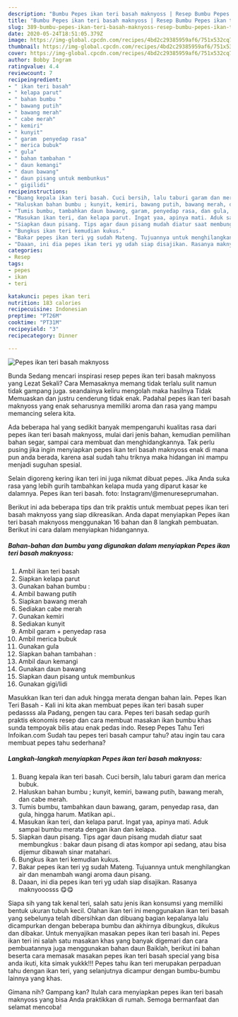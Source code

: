 ```yaml
---
description: "Bumbu Pepes ikan teri basah maknyoss | Resep Bumbu Pepes ikan teri basah maknyoss Yang Sempurna"
title: "Bumbu Pepes ikan teri basah maknyoss | Resep Bumbu Pepes ikan teri basah maknyoss Yang Sempurna"
slug: 389-bumbu-pepes-ikan-teri-basah-maknyoss-resep-bumbu-pepes-ikan-teri-basah-maknyoss-yang-sempurna
date: 2020-05-24T18:51:05.379Z
image: https://img-global.cpcdn.com/recipes/4bd2c29385959af6/751x532cq70/pepes-ikan-teri-basah-maknyoss-foto-resep-utama.jpg
thumbnail: https://img-global.cpcdn.com/recipes/4bd2c29385959af6/751x532cq70/pepes-ikan-teri-basah-maknyoss-foto-resep-utama.jpg
cover: https://img-global.cpcdn.com/recipes/4bd2c29385959af6/751x532cq70/pepes-ikan-teri-basah-maknyoss-foto-resep-utama.jpg
author: Bobby Ingram
ratingvalue: 4.4
reviewcount: 7
recipeingredient:
- " ikan teri basah"
- " kelapa parut"
- " bahan bumbu "
- " bawang putih"
- " bawang merah"
- " cabe merah"
- " kemiri"
- " kunyit"
- " garam  penyedap rasa"
- " merica bubuk"
- " gula"
- " bahan tambahan "
- " daun kemangi"
- " daun bawang"
- " daun pisang untuk membunkus"
- " gigilidi"
recipeinstructions:
- "Buang kepala ikan teri basah. Cuci bersih, lalu taburi garam dan merica bubuk."
- "Haluskan bahan bumbu ; kunyit, kemiri, bawang putih, bawang merah, dan cabe merah."
- "Tumis bumbu, tambahkan daun bawang, garam, penyedap rasa, dan gula, hingga harum. Matikan api.."
- "Masukan ikan teri, dan kelapa parut. Ingat yaa, apinya mati. Aduk sampai bumbu merata dengan ikan dan kelapa."
- "Siapkan daun pisang. Tips agar daun pisang mudah diatur saat membungkus : bakar daun pisang di atas kompor api sedang, atau bisa dijemur dibawah sinar matahari."
- "Bungkus ikan teri kemudian kukus."
- "Bakar pepes ikan teri yg sudah Mateng. Tujuannya untuk menghilangkan air dan menambah wangi aroma daun pisang."
- "Daaan, ini dia pepes ikan teri yg udah siap disajikan. Rasanya maknyooosss 😋😋"
categories:
- Resep
tags:
- pepes
- ikan
- teri

katakunci: pepes ikan teri 
nutrition: 183 calories
recipecuisine: Indonesian
preptime: "PT26M"
cooktime: "PT31M"
recipeyield: "3"
recipecategory: Dinner

---
```



![Pepes ikan teri basah maknyoss](https://img-global.cpcdn.com/recipes/4bd2c29385959af6/751x532cq70/pepes-ikan-teri-basah-maknyoss-foto-resep-utama.jpg)

Bunda Sedang mencari inspirasi resep pepes ikan teri basah maknyoss yang Lezat Sekali? Cara Memasaknya memang tidak terlalu sulit namun tidak gampang juga. seandainya keliru mengolah maka hasilnya Tidak Memuaskan dan justru cenderung tidak enak. Padahal pepes ikan teri basah maknyoss yang enak seharusnya memiliki aroma dan rasa yang mampu memancing selera kita.

Ada beberapa hal yang sedikit banyak mempengaruhi kualitas rasa dari pepes ikan teri basah maknyoss, mulai dari jenis bahan, kemudian pemilihan bahan segar, sampai cara membuat dan menghidangkannya. Tak perlu pusing jika ingin menyiapkan pepes ikan teri basah maknyoss enak di mana pun anda berada, karena asal sudah tahu triknya maka hidangan ini mampu menjadi suguhan spesial.

Selain digoreng kering ikan teri ini juga nikmat dibuat pepes. Jika Anda suka rasa yang lebih gurih tambahkan kelapa muda yang diparut kasar ke dalamnya. Pepes ikan teri basah. foto: Instagram/@menureseprumahan.


Berikut ini ada beberapa tips dan trik praktis untuk membuat pepes ikan teri basah maknyoss yang siap dikreasikan. Anda dapat menyiapkan Pepes ikan teri basah maknyoss menggunakan 16 bahan dan 8 langkah pembuatan. Berikut ini cara dalam menyiapkan hidangannya.

<!--inarticleads1-->

##### Bahan-bahan dan bumbu yang digunakan dalam menyiapkan Pepes ikan teri basah maknyoss:

1. Ambil  ikan teri basah
1. Siapkan  kelapa parut
1. Gunakan  bahan bumbu :
1. Ambil  bawang putih
1. Siapkan  bawang merah
1. Sediakan  cabe merah
1. Gunakan  kemiri
1. Sediakan  kunyit
1. Ambil  garam + penyedap rasa
1. Ambil  merica bubuk
1. Gunakan  gula
1. Siapkan  bahan tambahan :
1. Ambil  daun kemangi
1. Gunakan  daun bawang
1. Siapkan  daun pisang untuk membunkus
1. Gunakan  gigi/lidi


Masukkan Ikan teri dan aduk hingga merata dengan bahan lain. Pepes Ikan Teri Basah - Kali ini kita akan membuat pepes ikan teri basah super pedassss ala Padang, pengen tau cara. Pepes teri basah sedap gurih praktis ekonomis resep dan cara membuat masakan ikan bumbu khas sunda tempoyak bilis atau enak pedas indo. Resep Pepes Tahu Teri Infoikan.com Sudah tau pepes teri basah campur tahu? atau ingin tau cara membuat pepes tahu sederhana? 

<!--inarticleads2-->

##### Langkah-langkah menyiapkan Pepes ikan teri basah maknyoss:

1. Buang kepala ikan teri basah. Cuci bersih, lalu taburi garam dan merica bubuk.
1. Haluskan bahan bumbu ; kunyit, kemiri, bawang putih, bawang merah, dan cabe merah.
1. Tumis bumbu, tambahkan daun bawang, garam, penyedap rasa, dan gula, hingga harum. Matikan api..
1. Masukan ikan teri, dan kelapa parut. Ingat yaa, apinya mati. Aduk sampai bumbu merata dengan ikan dan kelapa.
1. Siapkan daun pisang. Tips agar daun pisang mudah diatur saat membungkus : bakar daun pisang di atas kompor api sedang, atau bisa dijemur dibawah sinar matahari.
1. Bungkus ikan teri kemudian kukus.
1. Bakar pepes ikan teri yg sudah Mateng. Tujuannya untuk menghilangkan air dan menambah wangi aroma daun pisang.
1. Daaan, ini dia pepes ikan teri yg udah siap disajikan. Rasanya maknyooosss 😋😋


Siapa sih yang tak kenal teri, salah satu jenis ikan konsumsi yang memiliki bentuk ukuran tubuh kecil. Olahan ikan teri ini menggunakan ikan teri basah yang sebelunya telah dibersihkan dan dibuang bagian kepalanya lalu dicampurkan dengan beberapa bumbu dan akhirnya dibungkus, dikukus dan dibakar. Untuk menyajikan masakan pepes ikan teri basah ini. Pepes ikan teri ini salah satu masakan khas yang banyak digemari dan cara pembuatannya juga menggunakan bahan daun Baiklah, berikut ini bahan beserta cara memasak masakan pepes ikan teri basah special yang bisa anda ikuti, kita simak yukkk!!! Pepes tahu ikan teri merupakan perpaduan tahu dengan ikan teri, yang selanjutnya dicampur dengan bumbu-bumbu lainnya yang khas. 

Gimana nih? Gampang kan? Itulah cara menyiapkan pepes ikan teri basah maknyoss yang bisa Anda praktikkan di rumah. Semoga bermanfaat dan selamat mencoba!

